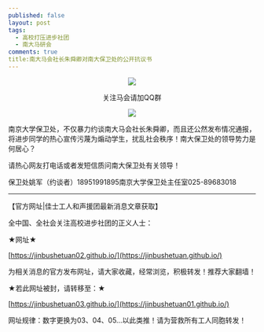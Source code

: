```yaml
---
published: false
layout: post
tags:
  - 高校打压进步社团
  - 南大马研会
comments: true
title:南大马会社长朱舜卿对南大保卫处的公开抗议书
---
```




<p align="center"> <img src="https://api.superbed.cn/pic/5bb46d259dc6d66ebf8955ec"> </p>

<p align="center"> 关注马会请加QQ群</p>

<p align="center"> <img src="https://api.superbed.cn/pic/5bb46e0e9dc6d66ebf8955ee"> </p>

南京大学保卫处，不仅暴力约谈南大马会社长朱舜卿，而且还公然发布情况通报，将进步同学的热心宣传污蔑为煽动学生，扰乱社会秩序！南大保卫处的领导势力是何居心？

请热心网友打电话或者发短信质问南大保卫处有关领导！

保卫处姚军（约谈者）18951991895南京大学保卫处主任室025-89683018

---
【官方网址|佳士工人和声援团最新消息文章获取】

全中国、全社会关注高校进步社团的正义人士：

★网址★

[https://jinbushetuan02.github.io/](https://jinbushetuan.github.io/)

为相关消息的官方发布网址，请大家收藏，经常浏览，积极转发！推荐大家翻墙！

★若此网址被封，请转移至：★

[https://jinbushetuan03.github.io/](https://jinbushetuan01.github.io/)

网址规律：数字更换为03、04、05…以此类推！请为营救所有工人同胞转发！



